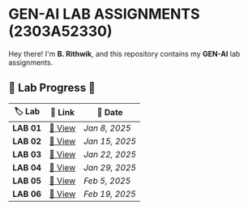#  GEN-AI LAB ASSIGNMENTS (2303A52330)

 Hey there! I'm **B. Rithwik**, and this repository contains my **GEN-AI** lab assignments.

## 📌 Lab Progress 📝  

| 🏷️ Lab | 🔗 Link | 📅 Date |
|--------|--------|--------|
| **LAB 01** | [🔗 View](https://github.com/RickyBandi/GEN-AI/blob/main/LAB_1.ipynb) | *Jan 8, 2025* |
| **LAB 02** | [🔗 View](https://github.com/RickyBandi/GEN-AI/blob/main/LAB_2.ipynb) | *Jan 15, 2025* |
| **LAB 03** | [🔗 View](https://github.com/RickyBandi/GEN-AI/blob/main/LAB_3.ipynb) | *Jan 22, 2025* |
| **LAB 04** | [🔗 View](https://github.com/RickyBandi/GEN-AI/blob/main/LAB_4.ipynb) | *Jan 29, 2025* |
| **LAB 05** | [🔗 View](https://github.com/RickyBandi/GEN-AI/blob/main/LAB_5.ipynb) | *Feb 5, 2025* |
| **LAB 06** | [🔗 View](https://github.com/RickyBandi/GEN-AI/blob/main/LAB_6.ipynb) | *Feb 19, 2025* |
